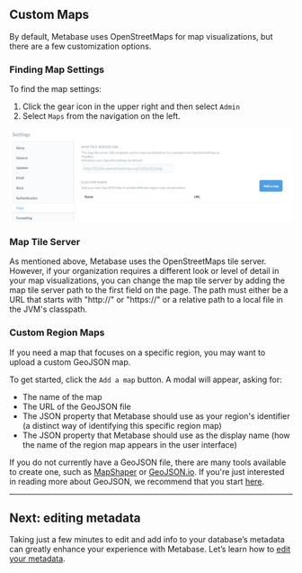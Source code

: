 ## Custom Maps

By default, Metabase uses OpenStreetMaps for map visualizations, but there are a few customization options.

### Finding Map Settings

To find the map settings:

1. Click the gear icon in the upper right and then select `Admin`
2. Select `Maps` from the navigation on the left.

![Map Settings](images/MapSettings.png)

### Map Tile Server

As mentioned above, Metabase uses the OpenStreetMaps tile server. However, if your organization requires a different
look or level of detail in your map visualizations, you can change the map tile server by adding the map tile server
path to the first field on the page. The path must either be a URL that starts with "http://" or "https://" or a
relative path to a local file in the JVM's classpath.

### Custom Region Maps

If you need a map that focuses on a specific region, you may want to upload a custom GeoJSON map.

To get started, click the `Add a map` button. A modal will appear, asking for:

 * The name of the map
 * The URL of the GeoJSON file
 * The JSON property that Metabase should use as your region's identifier (a distinct way of identifying this specific region map)
 * The JSON property that Metabase should use as the display name (how the name of the region map appears in the user interface)

If you do not currently have a GeoJSON file, there are many tools available to create one, such as
[MapShaper](https://mapshaper.org/) or [GeoJSON.io](http://geojson.io/). If you're just interested in reading more about
GeoJSON, we recommend that you start [here](https://geojson.org/).

---

## Next: editing metadata
Taking just a few minutes to edit and add info to your database’s metadata can greatly enhance your experience with
Metabase. Let’s learn how to [edit your metadata](03-metadata-editing.md).
